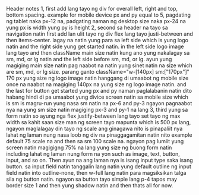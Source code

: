 Header notes 
1, first add lang tayo ng div for overall left, right and top, bottom spacing. example for mobile device px and py equal to 5, pagdating ng tablet naka px-12 na, padgating naman ng desktop size naka px-24 na yung px is width yung py is height
2, second sa header na tayo sa navigation natin first add lan ulit tayo ng div flex lang tayo justi-between and then items-center. lagay na natin yung para sa left side which is yung logo natin and the right side yung get started natin. in the left side logo image lang tayo and then className main size natin kung ano yung nakalagay sa sm, md, or lg natin and the left side before sm, md, or lg. ayun yung magiging main size natin pag naabot na natin yung sinet natin na size which are sm, md, or lg size. parang ganto className="w-[140px] sm:["170px"]" 170 px yung size ng logo image natin hanggang di umaabot ng mobile size once na naabot na magiging 140px na yung size ng logo image natin. and the last for button get started yung px and py naman paglalabanin natin dito habang hindi di pa umaabot yung divice screen natin sa mobile size which is sm is magru-run yung nasa sm natin na px-6 and py-3 ngayon pagnaabot nya na yung sm size natin magiging px-3 and py-1 na lang
3, third yung sa form natin so ayung nga flex justify-between lang tayo set tayo ng max width sa kahit saan size man ng screen tayo mapunta which is 500 px lang, ngayon maglalagay din tayo ng scale ang ginagawa nito is pinapaliit nya lahat ng laman nung nasa loob ng div na pinaggagamitan natin nito example default 75 scale na and then sa sm 100 scale na. ngayon pag lumiit yung screen natin magigigng 75% na lang yung size ng buong form natin including lahat ng laman nung form na yon such as image, text, button, input, and so on. Then ayun na ang laman nya is isang input type saka isang button. sa input field natin tanggalin lang natin yung default outline ng input field natin into outline-none, then w-full lang natin para magsiksikan talga sila ng button natin. ngayon sa button tayo simple lang p-4 tapos may border size 1 and then yung shadow natin and then thats all for now.